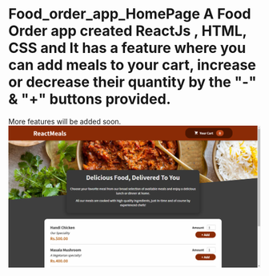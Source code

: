 # Food_order_app_HomePage  A Food Order app created ReactJs , HTML, CSS and It has a feature where you can add meals to your cart, increase or decrease their quantity by the "-" & "+" buttons provided.
More features will be added soon.
![this is an image](https://github.com/Chaudharysumit07/Food_order_app_HomePage/blob/main/Screenshot%20(10).png)


